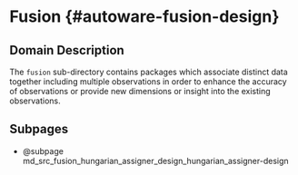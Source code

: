 Fusion {#autoware-fusion-design}
======

## Domain Description

The `fusion` sub-directory contains packages which associate distinct data together including multiple observations in order to enhance the accuracy of observations or provide new dimensions or insight into the existing observations.

## Subpages
- @subpage md_src_fusion_hungarian_assigner_design_hungarian_assigner-design

